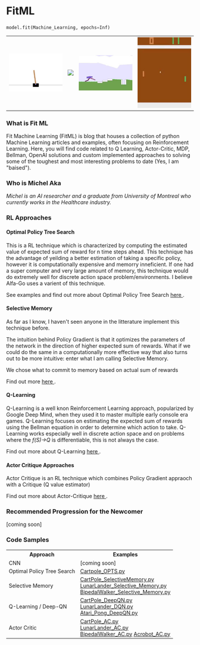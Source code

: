 # FitML
```python
model.fit(Machine_Learning, epochs=Inf)
```
<table style="width:100% border: none" >
  <tr>
    <th><img src="/img/cCartPole.jpg" width="250"/></th>      
    <th><img src="/img/LunarLandQLearning.png" width="250"/></th>
    <th><img src="/img/cWalker.jpg" width="250"/></th> 
    <th><img src="/img/cPong.jpg" width="250"/></th>      
  </tr>
</Table>

### What is Fit ML
Fit Machine Learning (FitML) is blog that houses a collection of python Machine Learning articles and examples, often focusing on Reinforcement Learning. Here, you will find code related to Q Learning, Actor-Critic, MDP, Bellman, OpenAI solutions and custom implemented approaches to solving some of the toughest and most interesting problems to date (Yes, I am "baised").

### Who is Michel Aka
*Michel is an AI researcher and a graduate from University of Montreal who currently works in the Healthcare industry.*

### RL Approaches

#### Optimal Policy Tree Search

This is a RL technique which is characterized by computing the estimated value of expected sum of reward for n time steps ahead. This technique has the advantage of yeilding a better estimation of taking a specific policy, however it is computationally expensive and memorry inneficient. If one had a super computer and very large amount of memory, this technique would do extremely well for discrete action space problem/environments. I believe Alfa-Go uses a varient of this technique.

See examples and find out more about Optimal Policy Tree Search <a href="https://github.com/FitMachineLearning/FitML/tree/master/OptimalPolicyTreeSearch"> here </a>.

#### Selective Memory

As far as I know, I haven't seen anyone in the litterature implement this technique before.

The intuition behind Policy Gradient is that it optimizes the parameters of the network in the direction of higher expected sum of rewards. What if we could do the same in a computationally more effective way that also turns out to be more intuitive: enter what I am calling Selective Memory. 

We chose what to commit to memory based on actual sum of rewards

Find out more <a href="https://github.com/FitMachineLearning/FitML/tree/master/SelectiveMemory"> here </a>.


#### Q-Learning

Q-Learning is a well knon Reinforcement Learning approach, popularized by Google Deep Mind, when they used it to master multiple early console era games. Q-Learning focuses on estimating the expected sum of rewards using the Bellman equation in order to determine which action to take. Q-Learning works especially well in discrete action space and on problems where the *f(S)->Q* is differentiable, this is not always the case.

Find out more about Q-Learning <a href="https://github.com/FitMachineLearning/FitML/tree/master/DeepQN"> here </a>.


#### Actor Critique Approaches

Actor Critique is an RL technique which combines Policy Gradient appraoch with a Critique (Q value estimator)

Find out more about Actor-Critique <a href="https://github.com/FitMachineLearning/FitML/tree/master/ActorCritic"> here </a>.

### Recommended Progression for the Newcomer

[coming soon]

###

### Code Samples

<table style="width:100%">
  <tr>
    <th>Approach</th>
    <th>Examples</th> 
  </tr>
  <tr>
    <td>CNN</td>
    <td>[coming soon]</td> 
  </tr>
  <tr>
    <td>Optimal Policy Tree Search</td>
    <td><a href ="https://github.com/FitMachineLearning/FitML/blob/master/OptimalPolicyTreeSearch/Cartpole_OPTS.py">Cartpole_OPTS.py</a> </td> 
  <tr>
    <td>Selective Memory</td>
    <td>
        <a href ="https://github.com/FitMachineLearning/FitML/blob/master/SelectiveMemory/CartPole_SelectiveMemory.py">CartPole_SelectiveMemory.py</a>
        <BR>
        <a href ="https://github.com/FitMachineLearning/FitML/blob/master/SelectiveMemory/LunarLander_Selective_Memory.py">LunarLander_Selective_Memory.py</a>
         <BR>
         <a href ="https://github.com/FitMachineLearning/FitML/blob/master/SelectiveMemory/BipedalWalker_Selective_Memory.py">BipedalWalker_Selective_Memory.py</a>
     </td>       
  </tr>
  <tr>
    <td>Q-Learning / Deep-QN</td>
    <td>
        <a href ="https://github.com/FitMachineLearning/FitML/blob/master/DeepQN/CartPole_QLearning.py">CartPole_DeepQN.py</a> <BR>
        <a href ="https://github.com/FitMachineLearning/FitML/blob/master/DeepQN/LunarLander_QL.py">LunarLander_DQN.py</a>   <BR>
        <a href ="https://github.com/FitMachineLearning/FitML/blob/master/DeepQN/Atari_Pong_DeepQN.py">Atari_Pong_DeepQN.py</a> 
    </td>      
  <tr>
    
  <tr>
    <td>Actor Critic</td>
    <td>
        <a href ="https://github.com/FitMachineLearning/FitML/blob/master/ActorCritic/CartPole_ActorCritic.py">CartPole_AC.py</a> <BR>
        <a href ="https://github.com/FitMachineLearning/FitML/blob/master/ActorCritic/LunarLander_ActorCritic.py">LunarLander_AC.py</a>   <BR>
        <a href ="https://github.com/FitMachineLearning/FitML/blob/master/ActorCritic/BepedalWalker_A2C.py">BipedalWalker_AC.py</a> 
        <a href ="https://github.com/FitMachineLearning/FitML/blob/master/ActorCritic/Acrobot_ActorCritic.py">Acrobot_AC.py</a>      
    </td>      
  <tr>   

</table>
